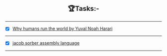 
## <p align="center"> 🏆<b>Tasks:- </b> </p> 
----------------------------------------------------------------------------------------------------

- [x] [Why humans run the world by Yuval Noah Harari](https://www.youtube.com/watch?v=nzj7Wg4DAbs)

---------------------------------------------------------------------------------------------------------
- [x] [jacob sorber assembly language](https://www.youtube.com/watch?v=iYRl50gtprA)

---------------------------------------------------------------------------------------------------
